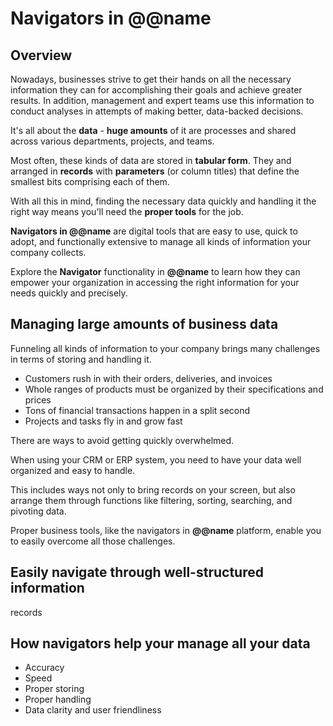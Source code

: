 # Navigators in @@name

## Overview

Nowadays, businesses strive to get their hands on all the necessary information they can for accomplishing their goals and achieve greater results. 
In addition, management and expert teams use this information to conduct analyses in attempts of making better, data-backed decisions.  

It's all about the **data** - **huge amounts** of it are processes and shared across various departments, projects, and teams.  

Most often, these kinds of data are stored in **tabular form**. 
They and arranged in **records** with **parameters** (or column titles) that define the smallest bits comprising each of them.  



With all this in mind, finding the necessary data quickly and handling it the right way means you'll need the **proper tools** for the job.  

**Navigators in @@name** are digital tools that are easy to use, quick to adopt, and functionally extensive to manage all kinds of information your company collects.  

Explore the **Navigator** functionality in **@@name** to learn how they can empower your organization in accessing the right information for your needs quickly and precisely.  

## Managing large amounts of business data

Funneling all kinds of information to your company brings many challenges in terms of storing and handling it.  


* Customers rush in with their orders, deliveries, and invoices
* Whole ranges of products must be organized by their specifications and prices
* Tons of financial transactions happen in a split second
* Projects and tasks fly in and grow fast


There are ways to avoid getting quickly overwhelmed.  

When using your CRM or ERP system, you need to have your data well organized and easy to handle.  

This includes ways not only to bring records on your screen, but also arrange them through functions like filtering, sorting, searching, and pivoting data.  

Proper business tools, like the navigators in **@@name** platform, enable you to easily overcome all those challenges.  



## Easily navigate through well-structured information

records

## How navigators help your manage all your data






* Accuracy
* Speed
* Proper storing
* Proper handling
* Data clarity and user friendliness
